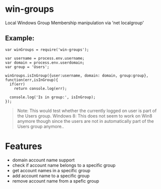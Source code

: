 win-groups
==========

Local Windows Group Membership manipulation via 'net localgroup'

## Example:

    var winGroups = require('win-groups');

	var username = process.env.username;
	var domain = process.env.userdomain;
	var group = 'Users';

    winGroups.isInGroup({user:username, domain: domain, group:group}, function(err,isInGroup){
      if(err)
        return console.log(err);

      console.log('Is in group:', isInGroup);
    });

> Note: This would test whether the currently logged on user is part of the Users group.
> Windows 8: This does not seem to work on Win8 anymore though since the users are not in automatically part of the Users group anymore.. 

# Features
- domain account name support
- check if account name belongs to a specific group
- get account names in a specific group
- add account name to a specific group
- remove account name from a spefic group